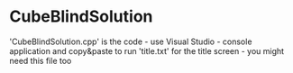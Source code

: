 # CubeBlindSolution
'CubeBlindSolution.cpp' is the code - use Visual Studio - console application and copy&paste to run
'title.txt' for the title screen - you might need this file too
